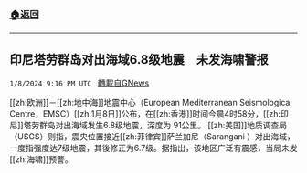 ###  [:house:返回](README.md)
---


## 印尼塔劳群岛对出海域6.8级地震　未发海啸警报
`1/8/2024 9:16 PM UTC ` [轉載自GNews](https://gnews.org/articles/2198251)

[[zh:欧洲]]－[[zh:地中海]]地震中心（European Mediterranean Seismological Centre，EMSC）[[zh:1月8日]]公布，在[[zh:香港]]时间今晨4时58分，[[zh:印尼]]塔劳群岛对出海域发生6.8级地震，深度为 91公里。 [[zh:美国]]地质调查局（USGS）则指，震央位置接近[[zh:菲律宾]]萨兰加尼（Sarangani ）对出海域，一度指强度达7级地震，其後修正为6.7级。据指出，该地区广泛有震感，当局未发[[zh:海啸]]预警。
